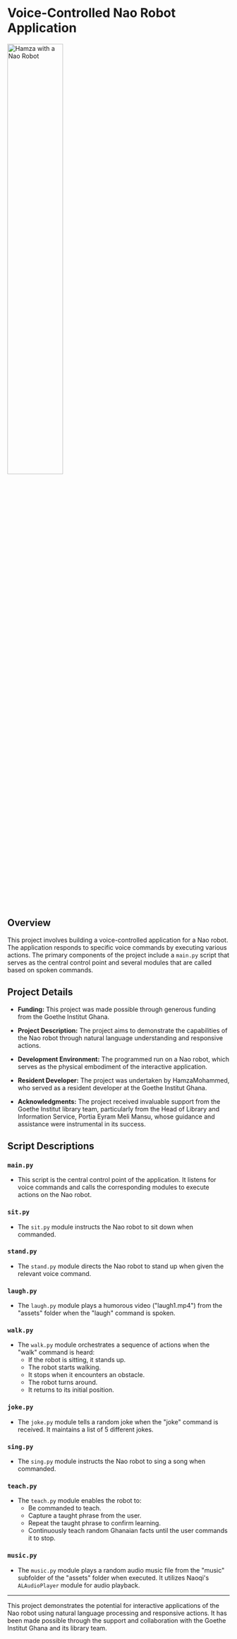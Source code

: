 # Voice-Controlled Nao Robot Application

<img src="assets/picture/hamza_nao.jpg" alt="Hamza with a Nao Robot" width="50%">

## Overview

This project involves building a voice-controlled application for a Nao robot. The application responds to specific voice commands by executing various actions. The primary components of the project include a `main.py` script that serves as the central control point and several modules that are called based on spoken commands.

## Project Details

- **Funding:** This project was made possible through generous funding from the Goethe Institut Ghana.

- **Project Description:** The project aims to demonstrate the capabilities of the Nao robot through natural language understanding and responsive actions.

- **Development Environment:** The programmed run on a Nao robot, which serves as the physical embodiment of the interactive application.

- **Resident Developer:** The project was undertaken by HamzaMohammed, who served as a resident developer at the Goethe Institut Ghana.

- **Acknowledgments:** The project received invaluable support from the Goethe Institut library team, particularly from the Head of Library and Information Service, Portia Eyram Meli Mansu, whose guidance and assistance were instrumental in its success.

## Script Descriptions

### `main.py`

- This script is the central control point of the application. It listens for voice commands and calls the corresponding modules to execute actions on the Nao robot.

### `sit.py`

- The `sit.py` module instructs the Nao robot to sit down when commanded.

### `stand.py`

- The `stand.py` module directs the Nao robot to stand up when given the relevant voice command.

### `laugh.py`

- The `laugh.py` module plays a humorous video ("laugh1.mp4") from the "assets" folder when the "laugh" command is spoken.

### `walk.py`

- The `walk.py` module orchestrates a sequence of actions when the "walk" command is heard:
  - If the robot is sitting, it stands up.
  - The robot starts walking.
  - It stops when it encounters an obstacle.
  - The robot turns around.
  - It returns to its initial position.

### `joke.py`

- The `joke.py` module tells a random joke when the "joke" command is received. It maintains a list of 5 different jokes.

### `sing.py`

- The `sing.py` module instructs the Nao robot to sing a song when commanded.

### `teach.py`

- The `teach.py` module enables the robot to:
  - Be commanded to teach.
  - Capture a taught phrase from the user.
  - Repeat the taught phrase to confirm learning.
  - Continuously teach random Ghanaian facts until the user commands it to stop. 

### `music.py`

- The `music.py` module plays a random audio music file from the "music" subfolder of the "assets" folder when executed. It utilizes Naoqi's `ALAudioPlayer` module for audio playback.

---

This project  demonstrates the potential for interactive applications of the Nao robot using natural language processing and responsive actions. It has been made possible through the support and collaboration with the Goethe Institut Ghana and its library team.
